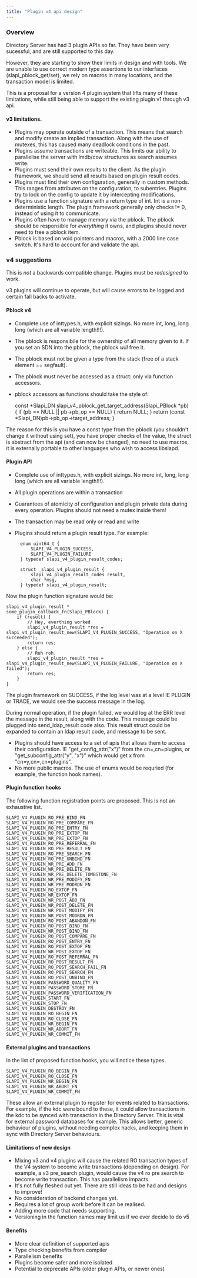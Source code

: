 ```yaml
---
title: "Plugin v4 api design"
---
```


### Overview

Directory Server has had 3 plugin APIs so far. They have been very sucessful, and are still supported to this day.

However, they are starting to show their limits in design and with tools. We are unable to use correct modern type assertions to our interfaces (slapi_pblock_get/set), we rely on macros in many locations, and the transaction model is limited.

This is a proposal for a version 4 plugin system that lifts many of these limitations, while
still being able to support the existing plugin v1 through v3 api.

#### v3 limitations.

* Plugins may operate outside of a transaction. This means that search and modify create an implied transaction. Along with the use of mutexes, this has caused
many deadlock conditions in the past.
* Plugins assume transactions are writeable. This limits our ability to parallelise the server with lmdb/cow structures as search assumes write.
* Plugins must send their own results to the client. As the plugin framework, we should send all results based on plugin result codes.
* Plugins must find their own configuration, generally in custom methods. This ranges from attributes on the configuration, to subentries. Plugins try to lock on the config to update it by intercepting modifications.
* Plugins use a function signature with a return type of int. Int is a non-deterministic length. The plugin framework generally only checks != 0, instead of using it to communicate.
* Plugins often have to manage memory via the pblock. The pblock should be responsible for *everything* it owns, and plugins should never need to free a pblock item.
* Pblock is based on void pointers and macros, with a 2000 line case switch. It's hard to account for and validate the api.

### v4 suggestions

This is *not* a backwards compatible change. Plugins must be *redesigned* to work.

v3 plugins will continue to operate, but will cause errors to be logged and certain fall backs to activate.

#### Pblock v4

* Complete use of inttypes.h, with explicit sizings. No more int, long, long long (which are all variable length!!!).
* The pblock is responsibile for the ownership of all memory given to it. If you set an SDN into the pblock, the pblock *will* free it.
* The pblock must not be given a type from the stack (free of a stack element == segfault).
* The pblock must never be accessed as a struct: only via function accessors.
* pblock accessors as functions should take the style of:

    const *Slapi_DN
    slapi_v4_pblock_get_target_address(Slapi_PBlock *pb) {
        if (pb == NULL || pb->pb_op == NULL) {
            return NULL;
        }
        return (const *Slapi_DN)pb->pb_op->target_address;
    }

The reason for this is you have a const type from the pblock (you shouldn't change it without using set), you have proper checks of the value, the struct is abstract from the api (and can now be changed), no need to use macros, it is externally portable to other languages who wish to access libslapd.

#### Plugin API

* Complete use of inttypes.h, with explicit sizings. No more int, long, long long (which are all variable length!!!).
* All plugin operations are within a transaction
* Guarantees of atomicity of configuration and plugin private data during every operation. Plugins should not need a mutex inside them!
* The transaction may be read only or read and write
* Plugins should return a plugin result type. For example:

        enum uint64_t {
            SLAPI_V4_PLUGIN_SUCCESS,
            SLAPI_V4_PLUGIN_FAILURE
        } typedef slapi_v4_plugin_result_codes;

        struct _slapi_v4_plugin_result {
            slapi_v4_plugin_result_codes result,
            char *msg,
        } typedef slapi_v4_plugin_result;

Now the plugin function signature would be:

    slapi_v4_plugin_result *
    some_plugin_callback_fn(Slapi_PBlock) {
        if (result) {
            // Hey, everthing worked
            slapi_v4_plugin_result *res = slapi_v4_plugin_result_new(SLAPI_V4_PLUGIN_SUCCESS, "Operation on X succeeded");
            return res;
        } else {
            // Ruh roh.
            slapi_v4_plugin_result *res = slapi_v4_plugin_result_new(SLAPI_V4_PLUGIN_FAILURE, "Operation on X failed");
            return res;
        }
    }


The plugin framework on SUCCESS, if the log level was at a level IE PLUGIN or TRACE, we would see the success message in the log.

During normal operation, if the plugin failed, we would log at the ERR level the message in the result, along with the code. This message could be plugged into send_ldap_result code also. This result struct could be expanded to contain an ldap result code, and message to be sent.

* Plugins should have access to a set of apis that allows them to access their configuration. IE "get_config_attr("x")" from the cn=<plugin>,cn=plugins, or "get_subconfig_attr("y", "x")" which would get x from "cn=y,cn=<plugin>,cn=plugins".
* No more public macros. The use of enums would be requried (for example, the function hook names).

#### Plugin function hooks

The following function registration points are proposed. This is not an exhaustive list.

    SLAPI_V4_PLUGIN_RO_PRE_BIND_FN
    SLAPI_V4_PLUGIN_RO_PRE_COMPARE_FN
    SLAPI_V4_PLUGIN_RO_PRE_ENTRY_FN
    SLAPI_V4_PLUGIN_RO_PRE_EXTOP_FN
    SLAPI_V4_PLUGIN_WR_PRE_EXTOP_FN
    SLAPI_V4_PLUGIN_RO_PRE_REFERRAL_FN
    SLAPI_V4_PLUGIN_RO_PRE_RESULT_FN
    SLAPI_V4_PLUGIN_RO_PRE_SEARCH_FN
    SLAPI_V4_PLUGIN_RO_PRE_UNBIND_FN
    SLAPI_V4_PLUGIN_WR_PRE_ADD_FN
    SLAPI_V4_PLUGIN_WR_PRE_DELETE_FN
    SLAPI_V4_PLUGIN_WR_PRE_DELETE_TOMBSTONE_FN
    SLAPI_V4_PLUGIN_WR_PRE_MODIFY_FN
    SLAPI_V4_PLUGIN_WR_PRE_MODRDN_FN
    SLAPI_V4_PLUGIN_RO_EXTOP_FN
    SLAPI_V4_PLUGIN_WR_EXTOP_FN
    SLAPI_V4_PLUGIN_WR_POST_ADD_FN
    SLAPI_V4_PLUGIN_WR_POST_DELETE_FN
    SLAPI_V4_PLUGIN_WR_POST_MODIFY_FN
    SLAPI_V4_PLUGIN_WR_POST_MODRDN_FN
    SLAPI_V4_PLUGIN_RO_POST_ABANDON_FN
    SLAPI_V4_PLUGIN_RO_POST_BIND_FN
    SLAPI_V4_PLUGIN_WR_POST_BIND_FN
    SLAPI_V4_PLUGIN_RO_POST_COMPARE_FN
    SLAPI_V4_PLUGIN_RO_POST_ENTRY_FN
    SLAPI_V4_PLUGIN_RO_POST_EXTOP_FN
    SLAPI_V4_PLUGIN_WR_POST_EXTOP_FN
    SLAPI_V4_PLUGIN_RO_POST_REFERRAL_FN
    SLAPI_V4_PLUGIN_RO_POST_RESULT_FN
    SLAPI_V4_PLUGIN_RO_POST_SEARCH_FAIL_FN
    SLAPI_V4_PLUGIN_RO_POST_SEARCH_FN
    SLAPI_V4_PLUGIN_RO_POST_UNBIND_FN
    SLAPI_V4_PLUGIN_PASSWORD_QUALITY_FN
    SLAPI_V4_PLUGIN_PASSWORD_STORE_FN
    SLAPI_V4_PLUGIN_PASSWORD_VERIFICATION_FN
    SLAPI_V4_PLUGIN_START_FN
    SLAPI_V4_PLUGIN_STOP_FN
    SLAPI_V4_PLUGIN_DESTROY_FN
    SLAPI_V4_PLUGIN_RO_BEGIN_FN
    SLAPI_V4_PLUGIN_RO_CLOSE_FN
    SLAPI_V4_PLUGIN_WR_BEGIN_FN
    SLAPI_V4_PLUGIN_WR_ABORT_FN
    SLAPI_V4_PLUGIN_WR_COMMIT_FN

#### External plugins and transactions

In the list of proposed function hooks, you will notice these types.

    SLAPI_V4_PLUGIN_RO_BEGIN_FN
    SLAPI_V4_PLUGIN_RO_CLOSE_FN
    SLAPI_V4_PLUGIN_WR_BEGIN_FN
    SLAPI_V4_PLUGIN_WR_ABORT_FN
    SLAPI_V4_PLUGIN_WR_COMMIT_FN

These allow an external plugin to register for events related to transactions. For example, if the kdc were bound to these, it could allow transactions in the kdc to be synced with transaction in the Directory Server. This is vital for external password databases for example. This allows better, generic behaviour of plugins, without needing complex hacks, and keeping them in sync with Directory Server behaviours.

#### Limitations of new design

* Mixing v3 and v4 plugins will cause the related RO transaction types of the V4 system to become write transactions (depending on design). For example, a v3 pre_search plugin, would cause the v4 ro pre search to become write transaction. This has parallelism impacts.
* It's not fully fleshed out yet. There are still ideas to be had and designs to improve!
* No consideration of backend changes yet.
* Requires a lot of group work before it can be realised.
* Adding more code that needs supporting.
* Versioning in the function names may limit us if we ever decide to do v5

#### Benefits

* More clear definition of supported apis
* Type checking benefits from compiler
* Parallelism benefits
* Plugins become safer and more isolated
* Potential to deprecate APIs (older plugin APIs, or newer ones)

